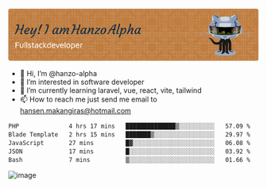 ![Header](./github-header-image.png)

- 👋 Hi, I’m @hanzo-alpha
- 👀 I’m interested in software developer
- 🌱 I’m currently learning laravel, vue, react, vite, tailwind
- 📫 How to reach me just send me email to hansen.makangiras@hotmail.com 

<!---
hanzo-alpha/hanzo-alpha is a ✨ special ✨ repository because its `README.md` (this file) appears on your GitHub profile.
You can click the Preview link to take a look at your changes.
--->

<!--START_SECTION:waka-->

```txt
PHP              4 hrs 17 mins   ██████████████▒░░░░░░░░░░   57.09 %
Blade Template   2 hrs 15 mins   ███████▒░░░░░░░░░░░░░░░░░   29.97 %
JavaScript       27 mins         █▓░░░░░░░░░░░░░░░░░░░░░░░   06.08 %
JSON             17 mins         █░░░░░░░░░░░░░░░░░░░░░░░░   03.92 %
Bash             7 mins          ▒░░░░░░░░░░░░░░░░░░░░░░░░   01.66 %
```

<!--END_SECTION:waka-->

![image](https://github.com/hanzo-alpha/hanzo-alpha/assets/111342797/c4bd2977-6123-4017-8652-6e166259b484)

